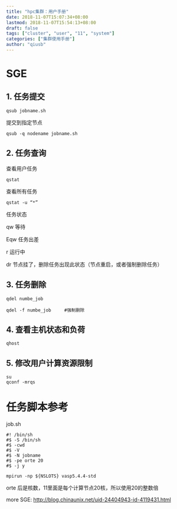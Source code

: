 ```yaml
---
title: "hpc集群：用户手册"
date: 2018-11-07T15:07:34+08:00
lastmod: 2018-11-07T15:54:13+08:00
draft: false
tags: ["cluster", "user", "11", "system"]
categories: ["集群使用手册"]
author: "qiusb"
---
```


# SGE

## 1. 任务提交

```
qsub jobname.sh
```

提交到指定节点

```
qsub -q nodename jobname.sh
```

## 2. 任务查询

查看用户任务

```
qstat
```

查看所有任务

```
qstat -u “*”
```

任务状态

qw    等待

Eqw   任务出差

r     运行中

dr    节点挂了，删除任务出现此状态（节点重启，或者强制删除任务）

## 3. 任务删除

```
qdel numbe_job

qdel -f numbe_job     #强制删除
```

## 4. 查看主机状态和负荷

```
qhost
```

## 5. 修改用户计算资源限制

```
su
qconf -mrqs
```

# 任务脚本参考

job.sh

```
#! /bin/sh              
#$ -S /bin/sh           
#$ -cwd                 
#$ -V                   
#$ -N jobname           
#$ -pe orte 20         
#$ -j y                 

mpirun -np ${NSLOTS} vasp5.4.4-std                
```
orte 后是核数，11里面是每个计算节点20核，所以使用20的整数倍

 more SGE:
 http://blog.chinaunix.net/uid-24404943-id-4119431.html
